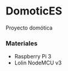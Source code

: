 # DomoticES
<html>
<head>
<meta charset="utf-8">
<link href="css/index_style.css" rel="stylesheet" type="text/css">
</head>

<body>
<p>Proyecto domótica</p>
<h3>Materiales</h3>
<ul>
  <li>Raspberry Pi 3</li>
  <li>Lolin NodeMCU v3</li>
</ul>
</body>
</html>

